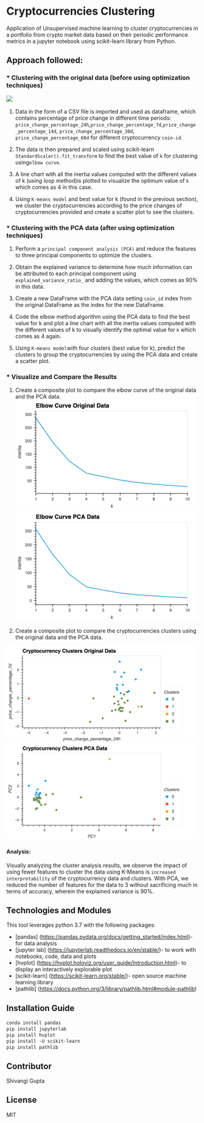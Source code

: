 # Cryptocurrencies Clustering 

Application of Unsupervised machine learning to cluster cryptocurrencies in a portfolio from crypto market data based on their periodic performance metrics in a jupyter notebook using scikit-learn library from Python.

## Approach followed:

### * Clustering with the original data (before using optimization techniques)

![](crypto_data.png)

1. Data in the form of a CSV file is imported and used as dataframe, which contains percentage of price change in different time periods:
`price_change_percentage_24h`,`price_change_percentage_7d`,`price_change_percentage_14d`, `price_change_percentage_30d`, `price_change_percentage_60d` for different cryptocurrency `coin-id`.

2. The data is then prepared and scaled using scikit-learn `StandardScaler().fit_transform` to find the best value of `k` for clustering using`elbow curve`.

3. A line chart with all the inertia values computed with the different values of k (using loop method)is plotted to visualize the optimum value of `k` which comes as 4 in this case.

4. Using `K-means model` and best value for k (found in the previous section), we cluster the cryptocurrencies according to the price changes of cryptocurrencies provided and create a scatter plot to see the clusters.

### * Clustering with the PCA data (after using optimization techniques)

1. Perform a `principal component analysis (PCA)` and reduce the features to three principal components to optimize the clusters.

2. Obtain the explained variance to determine how much information can be attributed to each principal component using `explained_variance_ratio_` and adding the values, which comes as 90% in this data.

3. Create a new DataFrame with the PCA data setting `coin_id` index from the original DataFrame as the index for the new DataFrame.

4. Code the elbow method algorithm using the PCA data to find the best value for k and plot a line chart with all the inertia values computed with the different values of k to visually identify the optimal value for `k` which comes as 4 again.

5. Using `K-means model`with four clusters (best value for k), predict the clusters to group the cryptocurrencies by using the PCA data and create a scatter plot.

### * Visualize and Compare the Results

1. Create a composite plot to compare the elbow curve of the original data and the PCA data.
![](images/elbow_curve_original.png) 
![](images/elbow_curve_ca.png)

2. Create a composite plot to compare the cryptocurrencies clusters using the original data and the PCA data.

![](images/crypto_clusters_orig.png)
![](images/crypto_clusters_pca.png)
#### Analysis:
Visually analyzing the cluster analysis results, we observe the impact of using fewer features to cluster the data using K-Means is `increased interpretability` of the cryptocurrency data and clusters. With PCA, we reduced the number of features for the data to 3 without sacrificing much in terms of accuracy, wherein the explained variance is 90%.


## Technologies and Modules

This tool leverages python 3.7 with the following packages:

* [pandas] (https://pandas.pydata.org/docs/getting_started/index.html)- for data analysis
* [jupyter lab] (https://jupyterlab.readthedocs.io/en/stable/)- to work with notebooks, code, data and plots
* [hvplot] (https://hvplot.holoviz.org/user_guide/Introduction.html)- to display an interactively explorable plot
* [scikit-learn] (https://scikit-learn.org/stable/)- open source machine learning library
* [pathlib] (https://docs.python.org/3/library/pathlib.html#module-pathlib)

## Installation Guide

```
conda install pandas
pip install jupyterlab
pip install hvplot
pip install -U scikit-learn
pip install pathlib

```

## Contributor

Shivangi Gupta

## License

MIT
